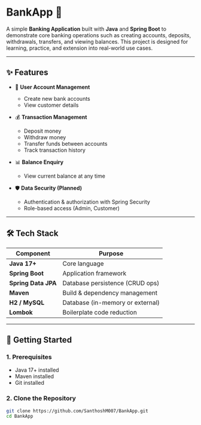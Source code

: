 # BankApp 🏦

A simple **Banking Application** built with **Java** and **Spring Boot** to demonstrate core banking operations such as creating accounts, deposits, withdrawals, transfers, and viewing balances. This project is designed for learning, practice, and extension into real-world use cases.

---

## ✨ Features

- 👤 **User Account Management**
  - Create new bank accounts
  - View customer details

- 💰 **Transaction Management**
  - Deposit money
  - Withdraw money
  - Transfer funds between accounts
  - Track transaction history

- 📊 **Balance Enquiry**
  - View current balance at any time

- 🛡️ **Data Security (Planned)**
  - Authentication & authorization with Spring Security
  - Role-based access (Admin, Customer)

---

## 🛠️ Tech Stack

| Component            | Purpose                          |
|----------------------|----------------------------------|
| **Java 17+**         | Core language                   |
| **Spring Boot**      | Application framework            |
| **Spring Data JPA**  | Database persistence (CRUD ops)  |
| **Maven**            | Build & dependency management    |
| **H2 / MySQL**       | Database (in-memory or external) |
| **Lombok**           | Boilerplate code reduction       |

---

## 🚀 Getting Started

### 1. Prerequisites
- Java 17+ installed
- Maven installed
- Git installed

### 2. Clone the Repository
```bash
git clone https://github.com/SanthoshM007/BankApp.git
cd BankApp
